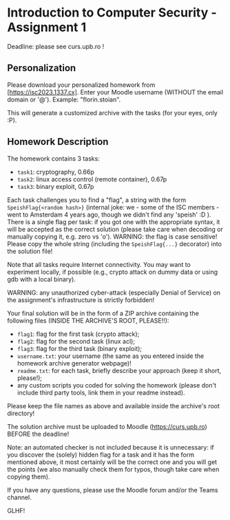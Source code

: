 # Introduction to Computer Security - Assignment 1

Deadline: please see curs.upb.ro !

## Personalization

Please download your personalized homework from [https://isc2023.1337.cx].
Enter your Moodle username (WITHOUT the email domain or '@').
Example: "florin.stoian".

This will generate a customized archive with the tasks (for your eyes, only :P).

## Homework Description

The homework contains 3 tasks:

  - `task1`: cryptography, 0.66p
  - `task2`: linux access control (remote container), 0.67p
  - `task3`: binary exploit, 0.67p

Each task challenges you to find a "flag", a string with the form
`SpeishFlag{<random hash>}` (internal joke: we - some of the ISC members - went
to Amsterdam 4 years ago, though we didn't find any 'speish' :D ).
There is a single flag per task: if you got one with the appropriate syntax, it
will be accepted as the correct solution (please take care when decoding or
manually copying it, e.g. zero vs 'o').
WARNING: the flag is case sensitive! Please copy the whole string (including the
`SpeishFlag{...}` decorator) into the solution file!

Note that all tasks require Internet connectivity.
You may want to experiment locally, if possible (e.g., crypto attack on dummy
data or using gdb with a local binary).

WARNING: any unauthorized cyber-attack (especially Denial of Service) on the
assignment's infrastructure is strictly forbidden!

Your final solution will be in the form of a ZIP archive containing the
following files (INSIDE THE ARCHIVE'S ROOT, PLEASE!!):

  - `flag1`: flag for the first task (crypto attack);
  - `flag2`: flag for the second task (linux acl);
  - `flag3`: flag for the third task (binary exploit);
  - `username.txt`: your username (the same as you entered inside the homework
    archive generator webpage)!
  - `readme.txt`: for each task, briefly describe your approach (keep it short,
    please!);
  - any custom scripts you coded for solving the homework (please don't include
    third party tools, link them in your readme instead).

Please keep the file names as above and available inside the archive's
root directory!

The solution archive must be uploaded to Moodle (https://curs.upb.ro) BEFORE the
deadline!

Note: an automated checker is not included because it is unnecessary: if you
discover the (solely) hidden flag for a task and it has the form mentioned
above, it most certainly will be the correct one and you will get the points (we
also manually check them for typos, though take care when copying them).

If you have any questions, please use the Moodle forum and/or the Teams channel.

GLHF!

